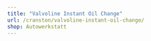 ```yaml
---
title: "Valvoline Instant Oil Change"
url: /cranston/valvoline-instant-oil-change/
shop: Autowerkstatt
---
```

